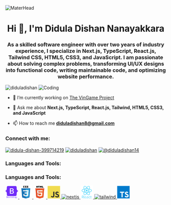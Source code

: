
![MaterHead](https://t3.ftcdn.net/jpg/10/52/09/10/360_F_1052091099_d6wWwwXd0CxV8KsjGHrVesx0oG1VjVMh.jpg)
<h1 align="center">Hi 👋, I'm Didula Dishan Nanayakkara</h1>
<h3 align="center">As a skilled software engineer with over two years of industry experience, I specialize in Next.js, TypeScript, React.js, Tailwind CSS, HTML5, CSS3, and JavaScript. I am passionate about solving complex problems, transforming UI/UX designs into functional code, writing maintainable code, and optimizing website performance.</h3>

<img align="right" alt="Coding" width="400" src="https://camo.githubusercontent.com/4d9f5ecceb711eec6e2018f38a5677dc657c9738d4a65ba3b928c41c0a45b439/68747470733a2f2f6d69726f2e6d656469756d2e636f6d2f6d61782f313336302f302a37513379765349765f7430696f4a2d5a2e676966"/>

<p align="left"> <img src="https://komarev.com/ghpvc/?username=diduladishan&label=Profile%20views&color=0e75b6&style=flat" alt="diduladishan" /> </p>

- 🔭 I’m currently working on [The VinGame Project](https://thevingame.com/)

- 💬 Ask me about **Next.js, TypeScript, React.js, Tailwind, HTML5, CSS3, and JavaScript**

- 📫 How to reach me **diduladishan8@gmail.com**

<h3 align="left">Connect with me:</h3>
<p align="left">
<a href="https://www.linkedin.com/in/didula-nanayakkara-399714219/" target="blank"><img align="center" src="https://raw.githubusercontent.com/rahuldkjain/github-profile-readme-generator/master/src/images/icons/Social/linked-in-alt.svg" alt="didula-dishan-399714219" height="30" width="40" /></a>
<a href="https://instagram.com/diduladishan" target="blank"><img align="center" src="https://raw.githubusercontent.com/rahuldkjain/github-profile-readme-generator/master/src/images/icons/Social/instagram.svg" alt="diduladishan" height="30" width="40" /></a>
<a href="https://www.hackerrank.com/@diduladishan14" target="blank"><img align="center" src="https://raw.githubusercontent.com/rahuldkjain/github-profile-readme-generator/master/src/images/icons/Social/hackerrank.svg" alt="@diduladishan14" height="30" width="40" /></a>
</p>

<h3 align="left">Languages and Tools:</h3>
<h3 align="left">Languages and Tools:</h3>
<p align="left"> <a href="https://getbootstrap.com" target="_blank" rel="noreferrer"> <img src="https://raw.githubusercontent.com/devicons/devicon/master/icons/bootstrap/bootstrap-plain-wordmark.svg" alt="bootstrap" width="40" height="40"/> </a> <a href="https://www.w3schools.com/css/" target="_blank" rel="noreferrer"> <img src="https://raw.githubusercontent.com/devicons/devicon/master/icons/css3/css3-original-wordmark.svg" alt="css3" width="40" height="40"/> </a> <a href="https://www.w3.org/html/" target="_blank" rel="noreferrer"> <img src="https://raw.githubusercontent.com/devicons/devicon/master/icons/html5/html5-original-wordmark.svg" alt="html5" width="40" height="40"/> </a> <a href="https://developer.mozilla.org/en-US/docs/Web/JavaScript" target="_blank" rel="noreferrer"> <img src="https://raw.githubusercontent.com/devicons/devicon/master/icons/javascript/javascript-original.svg" alt="javascript" width="40" height="40"/> </a> <a href="https://nextjs.org/" target="_blank" rel="noreferrer"> <img src="https://cdn.worldvectorlogo.com/logos/nextjs-2.svg" alt="nextjs" width="40" height="40"/> </a> <a href="https://reactjs.org/" target="_blank" rel="noreferrer"> <img src="https://raw.githubusercontent.com/devicons/devicon/master/icons/react/react-original-wordmark.svg" alt="react" width="40" height="40"/> </a> <a href="https://tailwindcss.com/" target="_blank" rel="noreferrer"> <img src="https://www.vectorlogo.zone/logos/tailwindcss/tailwindcss-icon.svg" alt="tailwind" width="40" height="40"/> </a> <a href="https://www.typescriptlang.org/" target="_blank" rel="noreferrer"> <img src="https://raw.githubusercontent.com/devicons/devicon/master/icons/typescript/typescript-original.svg" alt="typescript" width="40" height="40"/> </a> </p>



